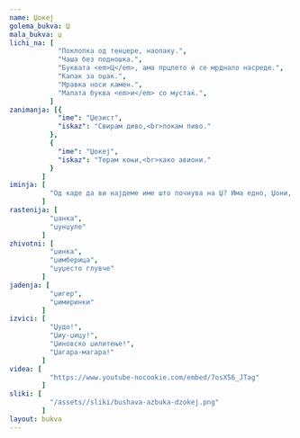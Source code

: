 ```yaml
---
name: Џокеј
golema_bukva: Џ
mala_bukva: џ
lichi_na: [
            "Поклопка од тенџере, наопаку.",
            "Чаша без подношка.",
            "Буквата <em>Ц</em>, ама прцлето ѝ се мрднало насреде.",
            "Капак за оџак.",
            "Мравка носи камен.",
            "Малата буква <em>и</em> со мустаќ.",
          ]
zanimanja: [{
            "ime": "Џезист",
            "iskaz": "Свирам диво,<br>локам пиво."
          },
          {
            "ime": "Џокеј",
            "iskaz": "Терам коњи,<br>како авиони."
          }
        ]
iminja: [
          "Од каде да ви најдеме име што почнува на Џ? Има едно, Џони, ама не е од нашиве краишта."
        ]
rastenija: [
          "џанка",
          "џунџуле"
        ]
zhivotni: [
          "џинка",
          "џимберица",
          "џуџесто глувче"
        ]
jadenja: [
          "џигер",
          "џимиринки"
        ]
izvici: [
          "Џудо!",
          "Џиу-џицу!",
          "Џиновско џилитење!",
          "Џагара-магара!"
        ]
videa: [
          "https://www.youtube-nocookie.com/embed/7osX56_JTag"
        ]
sliki: [
          "/assets//sliki/bushava-azbuka-dzokej.png"
        ]
layout: bukva
---
```

